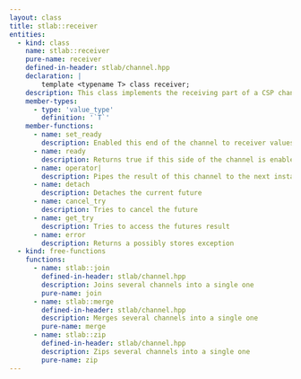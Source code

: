 ```yaml
---
layout: class
title: stlab::receiver
entities:
  - kind: class
    name: stlab::receiver
    pure-name: receiver
    defined-in-header: stlab/channel.hpp
    declaration: |
        template <typename T> class receiver;
    description: This class implements the receiving part of a CSP channel
    member-types:
      - type: 'value_type'
        definition: '`T`'
    member-functions:
      - name: set_ready
        description: Enabled this end of the channel to receiver values
      - name: ready
        description: Returns true if this side of the channel is enabled to receive values
      - name: operator|
        description: Pipes the result of this channel to the next instance
      - name: detach
        description: Detaches the current future
      - name: cancel_try
        description: Tries to cancel the future
      - name: get_try
        description: Tries to access the futures result
      - name: error
        description: Returns a possibly stores exception
  - kind: free-functions
    functions:
      - name: stlab::join
        defined-in-header: stlab/channel.hpp
        description: Joins several channels into a single one
        pure-name: join
      - name: stlab::merge
        defined-in-header: stlab/channel.hpp
        description: Merges several channels into a single one
        pure-name: merge
      - name: stlab::zip
        defined-in-header: stlab/channel.hpp
        description: Zips several channels into a single one
        pure-name: zip
---
```

